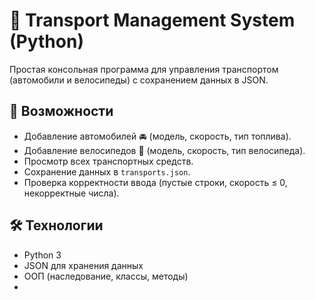 # 🚗 Transport Management System (Python)

Простая консольная программа для управления транспортом (автомобили и велосипеды) с сохранением данных в JSON.

## 📌 Возможности
- Добавление автомобилей 🚘 (модель, скорость, тип топлива).
- Добавление велосипедов 🚴 (модель, скорость, тип велосипеда).
- Просмотр всех транспортных средств.
- Сохранение данных в `transports.json`.
- Проверка корректности ввода (пустые строки, скорость ≤ 0, некорректные числа).

## 🛠 Технологии
- Python 3
- JSON для хранения данных
- ООП (наследование, классы, методы)
- 
